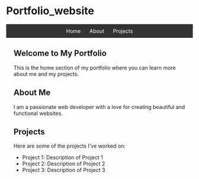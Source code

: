 # Portfolio_website
<!DOCTYPE html>
<html lang="en">
<head>
    <meta charset="UTF-8">
    <meta name="viewport" content="width=device-width, initial-scale=1.0">
    <title>My Portfolio</title>
    <style>
        /* Basic styling for navigation menu */
        nav {
            background-color: #333;
            color: #fff;
            padding: 10px;
            text-align: center;
        }
        nav a {
            color: #fff;
            text-decoration: none;
            margin: 0 10px;
        }
        nav a:hover {
            text-decoration: underline;
        }
        section {
            margin: 20px;
        }
    </style>
</head>
<body>
    <nav>
        <a href="#home">Home</a>
        <a href="#about">About</a>
        <a href="#projects">Projects</a>
    </nav>
    <section id="home">
        <h1>Welcome to My Portfolio</h1>
        <p>This is the home section of my portfolio where you can learn more about me and my projects.</p>
    </section>
    <section id="about">
        <h2>About Me</h2>
        <p>I am a passionate web developer with a love for creating beautiful and functional websites.</p>
    </section>
    <section id="projects">
        <h2>Projects</h2>
        <p>Here are some of the projects I've worked on:</p>
        <ul>
            <li>Project 1: Description of Project 1</li>
            <li>Project 2: Description of Project 2</li>
            <li>Project 3: Description of Project 3</li>
        </ul>
    </section>
</body>
</html>
